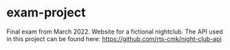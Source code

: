 # exam-project

Final exam from March 2022. Website for a fictional nightclub.
The API used in this project can be found here: https://github.com/rts-cmk/night-club-api
